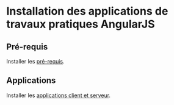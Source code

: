 # Installation des applications de travaux pratiques AngularJS

## Pré-requis

Installer les [pré-requis](01.01.install-prerequisites.md).

## Applications

Installer les [applications client et serveur](01.03.install-apps.md).
